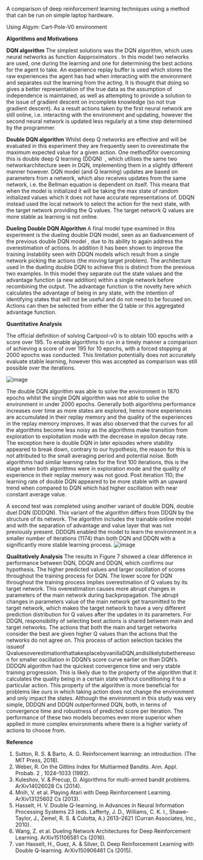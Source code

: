 A comparison of deep reinforcement learning techniques using a method that can be run on simple laptop hardware.

Using AIgym: Cart-Pole-V0  environment

**Algorithms and Motivations**


**DQN algorithm**
The simplest solutions was the DQN algorithm, which uses neural networks as function 4​approximators​ . In this model two networks are used, one during the learning and one for determining the best actions for the agent to take. An experience replay buffer is used which stores the raw experiences the agent has had when interacting with the environment and separates out the learning from the acting. It is thought that doing so gives a better representation of the true data as the assumption of independence is maintained, as well as attempting to provide a solution to the issue of gradient descent on incomplete knowledge (so not true gradient descent). As a result actions taken by the first neural network are still online, i.e. interacting with the environment and updating, however the second neural network is updated less regularly at a time step determined by the programmer.


**Double DQN algorithm**
Whilst deep Q networks are effective and will be evaluated in this experiment they are frequently seen to overestimate the maximum expected value for a given action. One method5​for overcoming this is double deep Q learning (DDQN) ​ , which utilises the same two networkarchitecture seen in DQN, implementing them in a slightly different manner however. DQN model (and Q learning) updates are based on parameters from a network, which also receives updates from the same network, i.e. the Bellman equation is dependent on itself. This means that when the model is initialized it will be taking the max state of random initialized values which it does not have accurate representations of. DDQN instead used the local network to select the action for the next state, with the target network providing the Q values. The target network Q values are more stable as learning is not online.


**Dueling Double DQN Algorithm**
A final model type examined in this experiment is the dueling double DQN model, seen as an 6​advancement of the previous double DQN model​ , due to its ability to again address the overestimation of actions. In addition it has been shown to improve the training instability seen with DDQN models which result from a single network picking the actions (the moving target problem). The architecture used in the dueling double DQN to achieve this is distinct from the previous two examples. In this model they separate out the state values and the advantage function (a new addition) within a single network before recombining the output. The advantage function is the novelty here which calculates the advantage of being in any state, with the intention of identifying states that will not be useful and do not need to be focused on. Actions can then be selected from either the Q table or this aggregated advantage function.


**Quantitative Analysis**


The official definition of solving Cartpool-v0 is to obtain 100 epochs with a score over 195. To enable algorithms to run in a timely manner a comparison of achieving a score of over 195 for 10 epochs, with a forced stopping at 2000 epochs was conducted. This limitation potentially does not accurately evaluate stable learning, however this was accepted as comparison was still possible over the iterations.

![image](https://user-images.githubusercontent.com/52289894/85226826-6f982480-b3d1-11ea-8b7f-b13ebec20d32.png)

The double DQN algorithm was able to solve the environment in 1870 epochs whilst the single DQN algorithm was not able to solve the environment in under 2000 epochs. Generally both algorithms performance increases over time as more states are explored, hence more experiences are accumulated in their replay memory and the quality of the experiences in the replay memory improves. It was also observed that the curves for all the algorithms become less noisy as the algorithms make transition from exploration to exploitation mode with the decrease in epsilon decay rate. The exception here is double DQN in later episodes where stability appeared to break down, contrary to our hypothesis, the reason for this is not attributed to the small averaging period and potential noise.
Both algorithms had similar learning rates for the first 100 iterations, this is the stage when both algorithms were in exploration mode and the quality of experience in their replay memory was not good. Post iteration 110; the learning rate of double DQN appeared to be more stable with an upward trend when compared to DQN which had higher oscillation with near constant average value.


A second test was completed using another variant of double DQN, double duel DQN (DDDQN). This variant of the algorithm differs from DDQN by the structure of its network. The algorithm includes the trainable online model and with the separation of advantage and value layer that was not previously present. DDDQN enabled the model to learn the environment in a smaller number of iterations (1174) than both DQN and DDQN with a significantly more stable learning process.
![image](https://user-images.githubusercontent.com/52289894/85226836-79218c80-b3d1-11ea-88e8-6b4f65b3c7cb.png)

**Qualitatively Analysis**
The results in Figure 7 showed a clear difference in performance between DQN, DDQN and DDQN, which confirms our hypothesis. The higher predicted values and larger oscillation of scores throughout the training process for DQN. The lower score for DQN throughout the training process implies overestimation of Q values by its target network. This overestimation causes more abrupt changes in parameters of the main network during backpropagation. The abrupt changes in parameters value of the main network get transmitted to the target network, which makes the target network to have a very different prediction distribution for Q values after the updates in its parameters.
For DDQN, responsibility of selecting best actions is shared between main and target networks. The actions that both the main and target networks consider the best are given higher Q values than the actions that the networks do not agree on. This process of action selection tackles the issueof QvaluesoverestimationthattakesplacebyvanillaDQN,andislikelytobethereason for smaller oscillation in DDQN’s score curve earlier on than DQN’s.
DDDQN algorithm had the quickest convergence time and very stable training progression. This is likely due to the property of the algorithm that it calculates the quality being in a certain state without conditioning it to a particular action. This property of the algorithm is more beneficial for problems like ours in which taking action does not change the environment and only impact the states. Although the environment in this study was very simple, DDDQN and DDQN outperformed DQN, both, in terms of convergence time and robustness of predicted score per iteration. The performance of these two models becomes even more superior when applied in more complex environments where there is a higher variety of actions to choose from.


**Reference**
1. Sutton, R. S. & Barto, A. G. ​Reinforcement learning: an introduction.​ (The MIT Press, 2018).
2. Weber, R. On the Gittins Index for Multiarmed Bandits. ​Ann. Appl. Probab. 2​ ​, 1024–1033
(1992).
3. Kuleshov, V. & Precup, D. Algorithms for multi-armed bandit problems. ​ArXiv14026028 Cs
(2014).
4. Mnih, V. ​et al.​ Playing Atari with Deep Reinforcement Learning. ​ArXiv13125602 Cs​ (2013).
5. Hasselt, H. V. Double Q-learning. in ​Advances in Neural Information Processing Systems 23
(eds. Lafferty, J. D., Williams, C. K. I., Shawe-Taylor, J., Zemel, R. S. & Culotta, A.)
2613–2621 (Curran Associates, Inc., 2010).
6. Wang, Z. ​et al.​ Dueling Network Architectures for Deep Reinforcement Learning.
ArXiv151106581 Cs​ (2016).
7. van Hasselt, H., Guez, A. & Silver, D. Deep Reinforcement Learning with Double Q-learning.
ArXiv150906461 Cs​ (2015).
